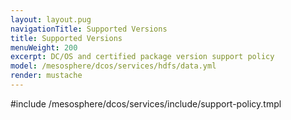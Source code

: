 ```yaml
---
layout: layout.pug
navigationTitle: Supported Versions
title: Supported Versions
menuWeight: 200
excerpt: DC/OS and certified package version support policy
model: /mesosphere/dcos/services/hdfs/data.yml
render: mustache
---
```


#include /mesosphere/dcos/services/include/support-policy.tmpl
